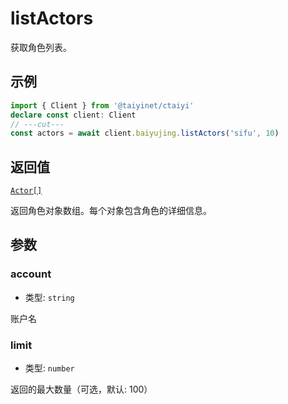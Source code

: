 # listActors

获取角色列表。

## 示例

```ts twoslash
import { Client } from '@taiyinet/ctaiyi'
declare const client: Client
// ---cut---
const actors = await client.baiyujing.listActors('sifu', 10)
```

## 返回值

[`Actor[]`](/guide/types#actor)

返回角色对象数组。每个对象包含角色的详细信息。

## 参数

### account

- 类型: `string`

账户名

### limit

- 类型: `number`

返回的最大数量（可选，默认: 100）
